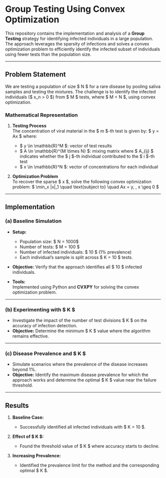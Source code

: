 # Group Testing Using Convex Optimization

This repository contains the implementation and analysis of a **Group Testing** strategy for identifying infected individuals in a large population. The approach leverages the sparsity of infections and solves a convex optimization problem to efficiently identify the infected subset of individuals using fewer tests than the population size.

---

## Problem Statement

We are testing a population of size $ N $ for a rare disease by pooling saliva samples and testing the mixtures. The challenge is to identify the infected individuals ($ x_n > 0 $) from $ M $ tests, where $ M < N $, using convex optimization.

### Mathematical Representation

1. **Testing Process**  
   The concentration of viral material in the $ m $-th test is given by:
   $
   y = Ax
   $
   where:
   - $ y \in \mathbb{R}^M $: vector of test results
   - $ A \in \mathbb{R}^{M \times N} $: mixing matrix where $ A_{ij} $ indicates whether the $ j $-th individual contributed to the $ i $-th test
   - $ x \in \mathbb{R}^N $: vector of concentrations for each individual

2. **Optimization Problem**  
   To recover the sparse $ x $, solve the following convex optimization problem:
   $
   \min_x \|x\|_1 \quad \text{subject to} \quad Ax = y, \, x \geq 0
   $

---

## Implementation

### (a) Baseline Simulation

- **Setup:**
  - Population size: $ N = 1000$
  - Number of tests: $ M = 100 $
  - Number of infected individuals: $ 10 $ (1% prevalence)
  - Each individual’s sample is split across $ K = 10 $ tests.

- **Objective:**
  Verify that the approach identifies all $ 10 $ infected individuals.

- **Tools:**  
  Implemented using Python and **CVXPY** for solving the convex optimization problem.

---

### (b) Experimenting with $ K $

- Investigate the impact of the number of test divisions $ K $ on the accuracy of infection detection.
- **Objective:**
  Determine the minimum $ K $ value where the algorithm remains effective.

---

### (c) Disease Prevalence and $ K $

- Simulate scenarios where the prevalence of the disease increases beyond 1%.
- **Objective:**
  Identify the maximum disease prevalence for which the approach works and determine the optimal $ K $ value near the failure threshold.

---

## Results

1. **Baseline Case:**
   - Successfully identified all infected individuals with $ K = 10 $.

2. **Effect of $ K $:**
   - Found the threshold value of $ K $ where accuracy starts to decline.

3. **Increasing Prevalence:**
   - Identified the prevalence limit for the method and the corresponding optimal $ K $.


